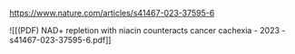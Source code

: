 
https://www.nature.com/articles/s41467-023-37595-6

![[(PDF) NAD+ repletion with niacin counteracts cancer cachexia - 2023 - s41467-023-37595-6.pdf]]
